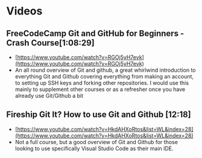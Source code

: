 Videos
======

## FreeCodeCamp Git and GitHub for Beginners - Crash Course[1:08:29]
- [https://www.youtube.com/watch?v=RGOj5yH7evk](https://www.youtube.com/watch?v=RGOj5yH7evk)
- An all round overview of  Git and github, a great whirlwind introduction to everything Git and Github covering everything from making an account, to setting up SSH keys and forking other repositories. I would use this mainly to supplement other courses or as a refresher once you have already use Git/Github a bit

## Fireship Git It? How to use Git and Github [12:18]
- [https://www.youtube.com/watch?v=HkdAHXoRtos&list=WL&index=28](https://www.youtube.com/watch?v=HkdAHXoRtos&list=WL&index=28)
- Not a full course, but a good overview of Git and Github for those looking to use specifically Visual Studio Code as their main IDE.
